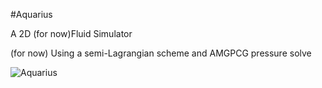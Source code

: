 #Aquarius

A 2D (for now)Fluid Simulator  <br />

(for now) Using a semi-Lagrangian scheme and AMGPCG pressure solve

![Aquarius](demo/recording_0.gif)